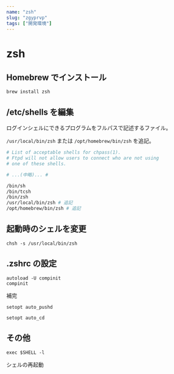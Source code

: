 ```yaml
---
name: "zsh"
slug: "zgyprvp"
tags: ["開発環境"]
---
```


# zsh

## Homebrew でインストール

```
brew install zsh
```


## /etc/shells を編集

ログインシェルにできるプログラムをフルパスで記述するファイル。

`/usr/local/bin/zsh` または `/opt/homebrew/bin/zsh` を追記。

```bash
# List of acceptable shells for chpass(1).
# Ftpd will not allow users to connect who are not using
# one of these shells.

# ...(中略)... #

/bin/sh
/bin/tcsh
/bin/zsh
/usr/local/bin/zsh # 追記
/opt/homebrew/bin/zsh # 追記
```


## 起動時のシェルを変更

```
chsh -s /usr/local/bin/zsh
```


## .zshrc の設定

```
autoload -U compinit
compinit
```

補完

```
setopt auto_pushd
```

```
setopt auto_cd
```


## その他

```
exec $SHELL -l
```

シェルの再起動

